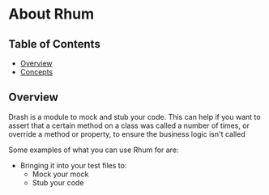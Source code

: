 # About Rhum

## Table of Contents

- [Overview](#overview)
- [Concepts](#concepts)

## Overview

Drash is a module to mock and stub your code. This can help if you want to
assert that a certain method on a class was called a number of times, or
override a method or property, to ensure the business logic isn't called

Some examples of what you can use Rhum for are:

- Bringing it into your test files to:
  - Mock your mock
  - Stub your code
